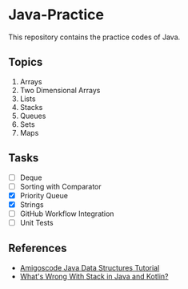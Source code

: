 # Java-Practice
This repository contains the practice codes of Java.

## Topics 
1. Arrays
2. Two Dimensional Arrays
3. Lists
4. Stacks
5. Queues
6. Sets
7. Maps

## Tasks
- [ ] Deque
- [ ] Sorting with Comparator
- [x] Priority Queue
- [x] Strings
- [ ] GitHub Workflow Integration
- [ ] Unit Tests

## References
- [Amigoscode Java Data Structures Tutorial](https://www.youtube.com/watch?v=8MmMm2-kJV8)
- [What's Wrong With Stack in Java and Kotlin?](https://www.droidchef.dev/whats-wrong-with-stack-in-java-and-kotlin/)
